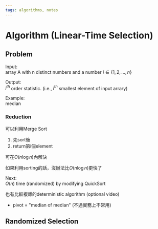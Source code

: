 ```yaml
---
tags: algorithms, notes
---
```

Algorithm (Linear-Time Selection)
===
## Problem
Input:  
array A with n distinct numbers and a number $i \in \{1, 2, ..., n\}$

Output:  
$i^{th}$ order statistic. (i.e., $i^{th}$ smallest element of input arrary)

Example:  
median

### Reduction
可以利用Merge Sort  
1. 先sort後
2. return第i個element

可在$O(n\log n)$內解決

如果利用sorting的話，沒辦法比$O(n\log n)$更快了

Next:  
$O(n)$ time (randomized) by modifying QuickSort  

也有比較複雜的deterministic algorithm (optional video)  
- pivot = "median of median" (不過實務上不常用)

## Randomized Selection
